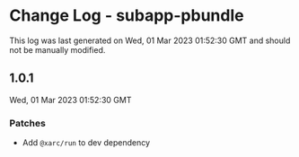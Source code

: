 # Change Log - subapp-pbundle

This log was last generated on Wed, 01 Mar 2023 01:52:30 GMT and should not be manually modified.

## 1.0.1
Wed, 01 Mar 2023 01:52:30 GMT

### Patches

- Add `@xarc/run` to dev dependency

